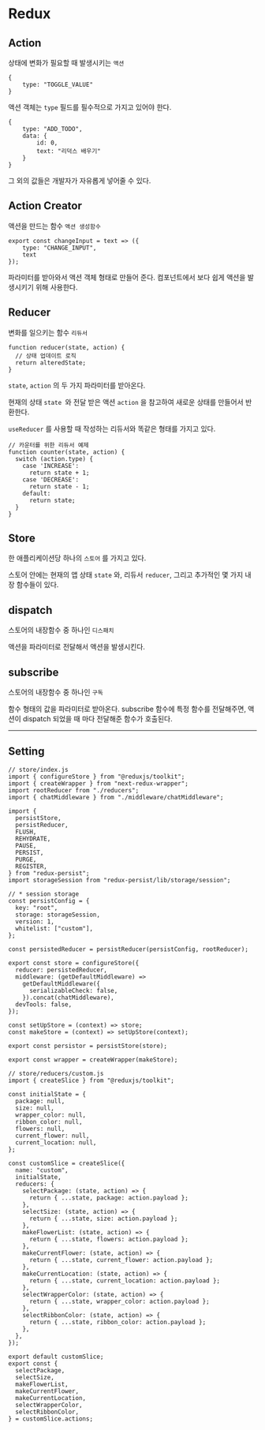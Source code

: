 # Redux

## Action

상태에 변화가 필요할 때 발생시키는 `액션`

```react
{
    type: "TOGGLE_VALUE"
}
```

액션 객체는 `type` 필드를 필수적으로 가지고 있어야 한다.

```react
{
    type: "ADD_TODO",
    data: {
        id: 0,
        text: "리덕스 배우기"
    }
}
```

그 외의 값들은 개발자가 자유롭게 넣어줄 수 있다.



## Action Creator

액션을 만드는 함수 `액션 생성함수`

```react
export const changeInput = text => ({
    type: "CHANGE_INPUT",
    text
});
```

파라미터를 받아와서 액션 객체 형태로 만들어 준다. 컴포넌트에서 보다 쉽게 액션을 발생시키기 위해 사용한다.



## Reducer

변화를 일으키는 함수 `리듀서`

```react
function reducer(state, action) {
  // 상태 업데이트 로직
  return alteredState;
}
```

`state`, `action` 의 두 가지 파라미터를 받아온다.

현재의 상태 `state `와 전달 받은 액션 `action` 을 참고하여 새로운 상태를 만들어서 반환한다.

`useReducer` 를 사용할 때 작성하는 리듀서와 똑같은 형태를 가지고 있다.

```react
// 카운터를 위한 리듀서 예제
function counter(state, action) {
  switch (action.type) {
    case 'INCREASE':
      return state + 1;
    case 'DECREASE':
      return state - 1;
    default:
      return state;
  }
}
```



## Store

한 애플리케이션당 하나의 `스토어` 를 가지고 있다.

스토어 안에는 현재의 앱 상태 `state` 와, 리듀서 `reducer`, 그리고 추가적인 몇 가지 내장 함수들이 있다.



## dispatch

스토어의 내장함수 중 하나인 `디스패치`

액션을 파라미터로 전달해서 액션을 발생시킨다.



## subscribe

스토어의 내장함수 중 하나인 `구독`

함수 형태의 값을 파라미터로 받아온다. subscribe 함수에 특정 함수를 전달해주면, 액션이 dispatch 되었을 때 마다 전달해준 함수가 호출된다.



---



## Setting

```react
// store/index.js
import { configureStore } from "@reduxjs/toolkit";
import { createWrapper } from "next-redux-wrapper";
import rootReducer from "./reducers";
import { chatMiddleware } from "./middleware/chatMiddleware";

import {
  persistStore,
  persistReducer,
  FLUSH,
  REHYDRATE,
  PAUSE,
  PERSIST,
  PURGE,
  REGISTER,
} from "redux-persist";
import storageSession from "redux-persist/lib/storage/session";

// * session storage
const persistConfig = {
  key: "root",
  storage: storageSession,
  version: 1,
  whitelist: ["custom"],
};

const persistedReducer = persistReducer(persistConfig, rootReducer);

export const store = configureStore({
  reducer: persistedReducer,
  middleware: (getDefaultMiddleware) =>
    getDefaultMiddleware({
      serializableCheck: false,
    }).concat(chatMiddleware),
  devTools: false,
});

const setUpStore = (context) => store;
const makeStore = (context) => setUpStore(context);

export const persistor = persistStore(store);

export const wrapper = createWrapper(makeStore);
```



```react
// store/reducers/custom.js
import { createSlice } from "@reduxjs/toolkit";

const initialState = {
  package: null,
  size: null,
  wrapper_color: null,
  ribbon_color: null,
  flowers: null,
  current_flower: null,
  current_location: null,
};

const customSlice = createSlice({
  name: "custom",
  initialState,
  reducers: {
    selectPackage: (state, action) => {
      return { ...state, package: action.payload };
    },
    selectSize: (state, action) => {
      return { ...state, size: action.payload };
    },
    makeFlowerList: (state, action) => {
      return { ...state, flowers: action.payload };
    },
    makeCurrentFlower: (state, action) => {
      return { ...state, current_flower: action.payload };
    },
    makeCurrentLocation: (state, action) => {
      return { ...state, current_location: action.payload };
    },
    selectWrapperColor: (state, action) => {
      return { ...state, wrapper_color: action.payload };
    },
    selectRibbonColor: (state, action) => {
      return { ...state, ribbon_color: action.payload };
    },
  },
});

export default customSlice;
export const {
  selectPackage,
  selectSize,
  makeFlowerList,
  makeCurrentFlower,
  makeCurrentLocation,
  selectWrapperColor,
  selectRibbonColor,
} = customSlice.actions;

```

